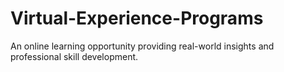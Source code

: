 # Virtual-Experience-Programs
An online learning opportunity providing real-world insights and professional skill development.

